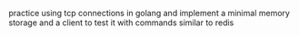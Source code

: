 practice using tcp connections in golang and implement a minimal memory storage and a client to test it with commands similar to redis
